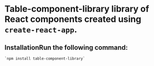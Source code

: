 # Table-component-library library of React components created using `create-react-app`.

## InstallationRun the following command:
    `npm install table-component-library`